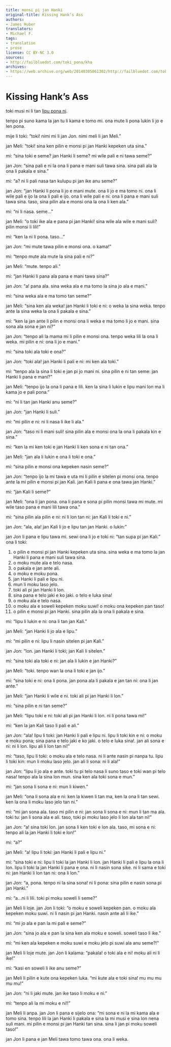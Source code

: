 ```yaml
---
title: monsi pi jan Hanki
original-title: Kissing Hank’s Ass
authors:
- James Huber
translators:
- Michael F.
tags:
- translation
- prose
license: CC BY-NC 3.0
sources:
- http://failbluedot.com/toki_pona/kha
archives:
- https://web.archive.org/web/20140305061302/http://failbluedot.com/toki_pona/kha
---
```


# Kissing Hank’s Ass

toki musi ni li tan [lipu pona ni](https://web.archive.org/web/20140731090716/http://www.jhuger.com/kissing-hanks-ass).

tenpo pi suno kama la jan tu li kama e tomo mi. ona mute li pona lukin li jo e len pona.

mije li toki: “toki! nimi mi li jan Jon. nimi meli li jan Meli.”

jan Meli: “toki! sina ken pilin e monsi pi jan Hanki kepeken uta sina.”

mi: “sina toki e seme? jan Hanki li seme? mi wile pali e ni tawa seme?”

jan Jon: “sina pali e ni la ona li pana e mani suli tawa sina. sina pali ala la ona li pakala e sina.”

mi: “a? ni li pali nasa tan kulupu pi jan ike anu seme?”

jan Jon: “jan Hanki li pona li jo e mani mute. ona li jo e ma tomo ni. ona li wile pali e ijo la ona li pali e ijo. ona li wile pali e ni: ona li pana e mani suli tawa sina. taso, sina pilin ala e monsi ona la ona li ken ala.”

mi: “ni li nasa. seme…”

jan Meli: “o toki ike ala e pana pi jan Hanki! sina wile ala wile e mani suli? pilin monsi li lili!”

mi: “ken la ni li pona. taso…”

jan Jon: “mi mute tawa pilin e monsi ona. o kama!”

mi: “tenpo mute ala mute la sina pali e ni?”

jan Meli: “mute. tenpo ali.”

mi: “jan Hanki li pana ala pana e mani tawa sina?”

jan Jon: “a! pana ala. sina weka ala e ma tomo la sina jo ala e mani.”

mi: “sina weka ala e ma tomo tan seme?”

jan Meli: “sina ken ala weka! jan Hanki li toki e ni: o weka la sina weka. tenpo ante la sina weka la ona li pakala e sina.”

mi: “ken la jan ante li pilin e monsi ona li weka e ma tomo li jo e mani. sina sona ala sona e jan ni?”

jan Jon: “tenpo ali la mama mi li pilin e monsi ona. tenpo weka lili la ona li weka. mi pilin e ni: ona li jo e mani.”

mi: “sina toki ala toki e ona?”

jan Jon: “toki ala! jan Hanki li pali e ni: mi ken ala toki.”

mi: “tenpo ala la sina li toki e jan pi jo mani ni. sina pilin e ni tan seme: jan Hanki li pana e mani?”

jan Meli: “tenpo ijo la ona li pana e lili. ken la sina li lukin e lipu mani lon ma li kama jo e pali pona.”

mi: “ni li tan jan Hanki anu seme?”

jan Jon: “jan Hanki li suli.”

mi: “mi pilin e ni: ni li nasa li ike li ala.”

jan Jon: “taso ni li mani suli! sina pilin ala e monsi ona la ona li pakala kin e sina.”

mi: “ken la mi ken toki e jan Hanki li ken sona e ni tan ona.”

jan Meli: “jan ala li lukin e ona li toki e ona.”

mi: “sina pilin e monsi ona kepeken nasin seme?”

jan Jon: “tenpo ijo la mi tawa e uta mi li pilin e sitelen pi monsi ona. tenpo ante la mi pilin e monsi pi jan Kali. jan Kali li pana e ona tawa jan Hanki.”

mi: “jan Kali li seme?”

jan Meli: “ona li jan pona. ona li pana e sona pi pilin monsi tawa mi mute. mi wile taso pana e mani lili tawa ona.”

mi: “sina pilin ala pilin e ni: ni li lon tan ni: jan Kali li toki e ni.”

jan Jon: “ala, ala! jan Kali li jo e lipu tan jan Hanki. o lukin:”

jan Jon li pana e lipu tawa mi. sewi ona li jo e toki ni: “tan supa pi jan Kali.” ona li toki:

1. o pilin e monsi pi jan Hanki kepeken uta sina. sina weka e ma tomo la jan Hanki li pana e mani suli tawa sina.
2.  o moku mute ala e telo nasa.
3.  o pakala e jan ante ali.
4.  o moku e moku pona.
5.  jan Hanki li pali e lipu ni.
6.  mun li moku laso jelo.
7.  toki ali pi jan Hanki li lon.
8.  sina pana e telo jaki e ko jaki. o telo e luka sina!
9.  o moku ala e telo nasa.
10. o moku ala e soweli kepeken moku suwi! o moku ona kepeken pan taso!
11. o pilin e monsi pi jan Hanki. sina pilin ala la ona li pakala e sina. 

mi: “lipu li lukin e ni: ona li tan jan Kali.”

jan Meli: “jan Hanki li jo ala e lipu.”

mi: “mi pilin e ni: lipu li nasin sitelen pi jan Kali.”

jan Jon: “lon. jan Hanki li toki; jan Kali li sitelen.”

mi: “sina toki ala toki e ni: jan ala li lukin e jan Hanki?”

jan Meli: “toki. tenpo wan la ona li toki e jan ijo.”

mi: “sina toki e ni: ona li pona. jan pona ala li pakala e jan tan ni: ona li jan ante.”

jan Meli: “jan Hanki li wile e ni. toki ali pi jan Hanki li lon.”

mi: “sina pilin e ni tan seme?”

jan Meli: “lipu toki e ni: toki ali pi jan Hanki li lon. ni li pona tawa mi!”

mi: “ken la jan Kali taso li pali e ali.”

jan Jon: “ala! lipu li toki: jan Hanki li pali e lipu ni. lipu li toki kin e ni: o moku e moku pona; sina pana e telo jaki e ko jaki. o telo e luka sina!. jan ali sona e ni: ni li lon. lipu ali li lon tan ni!”

mi: “taso, lipu li toki: o moku ala e telo nasa. ni li ante nasin pi nanpa tu. lipu li toki kin: mun li moku laso jelo. jan ali li sona: ni li ala!”

jan Jon: “lipu li jo ala e ante. toki tu pi telo nasa li suno taso e toki wan pi telo nasa! tenpo ala la sina lon mun. sina ken ala toki sona e mun.”

mi: “jan sona li sona e ni: mun li kiwen.”

jan Meli: “ona li sona ala e ni: ken la kiwen li tan ma, ken la ona li tan sewi. ken la ona li moku laso jelo tan ni.”

mi: “mi jan sona ala. taso mi pilin e ni: jan sona li sona e ni: mun li tan ma ala. toki tu: jan li sona ala e ali. taso, toki pi moku laso jelo li lon ala tan ni!”

jan Jon: “a! sina toki lon. jan sona li ken toki e lon ala. taso, mi sona e ni: tenpo ali la jan Hanki li toki e lon!”

mi: “a?”

jan Meli: “a! lipu li toki: jan Hanki li pali e lipu ni.”

mi: “sina toki e ni: lipu li toki la jan Hanki li lon. jan Hanki li pali e lipu la ona li lon. lipu li toki la jan Hanki li pana e ona. ni li nasin sona sike. ni li sama e toki ni: jan Hanki li lon tan ni: ona li lon.”

jan Jon: “a, pona. tenpo ni la sina sona! ni li pona: sina pilin e nasin sona pi jan Hanki.”

mi: “a…ni li lili. toki pi moku soweli li seme?”

jan Meli li loje. jan Jon li toki: “o moku e soweli kepeken pan. o moku ala kepeken moku suwi. ni li nasin pi jan Hanki. nasin ante ali li ike.”

mi: “mi jo ala e pan la mi pali e seme?”

jan Jon: “sina jo ala e pan la sina ken ala moku e soweli. soweli taso li ike.”

mi: “mi ken ala kepeken e moku suwi e moku jelo pi suwi ala anu seme?!”

jan Meli li loje mute. jan Jon li kalama: “pakala! o toki ala e ni! moku ali ni li ike!”

mi: “kasi en soweli li ike anu seme?”

jan Meli li pilin e kute ona kepeken luka. “mi kute ala e toki sina! mu mu mu mu mu!”

jan Jon: “ni li jaki mute. jan ike taso li moku e ni.”

mi: “tenpo ali la mi moku e ni!!”

jan Meli li anpa. jan Jon li pana e sijelo ona: “mi sona e ni la mi kama ala e tomo sina. tenpo lili la jan Hanki li pakala e sina la mi musi e sina lon nena suli mani. mi pilin e monsi pi jan Hanki tan sina. sina li jan pi moku soweli taso!”

jan Jon li pana e jan Meli tawa tomo tawa ona. ona li weka.